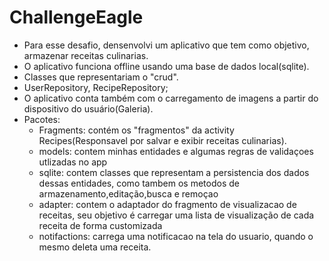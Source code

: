# ChallengeEagle


  - Para esse desafio, densenvolvi um aplicativo que tem como objetivo, armazenar receitas culinarias.
  - O aplicativo funciona offline usando uma base de dados local(sqlite).
  - Classes que representariam o "crud".
  - UserRepository, RecipeRepository;
  - O aplicativo conta também com o carregamento de imagens a partir do dispositivo do usuário(Galeria).
  - Pacotes:
      * Fragments: contém os "fragmentos" da activity Recipes(Responsavel por salvar e exibir receitas culinarias).
      * models: contem minhas entidades e algumas regras de validaçoes utlizadas no app
      * sqlite: contem classes que representam a persistencia dos dados dessas entidades, como tambem os metodos de armazenamento,editação,busca e remoçao
      * adapter: contem o adaptador do fragmento de visualizacao de receitas, seu objetivo é carregar uma lista de visualização de cada receita de forma customizada
      * notifactions: carrega uma notificacao na tela do usuario, quando o mesmo deleta uma receita.
      
